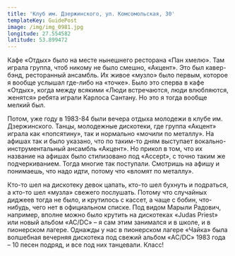 ```yaml
---
title: 'Клуб им. Дзержинского, ул. Комсомольская, 30'
templateKey: GuidePost
image: /img/img_0981.jpg
longitude: 27.554582
latitude: 53.899472
---
```

Кафе «Отдых» было на месте нынешнего ресторана «Пан хмелю». Там играла группа, чтоб никому не было смешно, «Акцент». Это был кавер-бэнд, ресторанный ансамбль. Их живое «музло» было первым, которое я вообще услышал где-либо на «точке». Было это сперва в кафе «Отдых», когда между всякими «Люди встречаются, люди влюбляются, женятся» ребята играли Карлоса Сантану. Но это я тогда вообще мелкий был.

Потом, уже году в 1983-84 были вечера отдыха молодежи в клубе им. Дзержинского. Танцы, молодежные дискотеки, где группа «Акцент» играла как «попсятину», так и нормально «мочили по металлу». На афишах так и было указано, что по таким-то дням выступает вокально-инструментальный ансамбль «Акцент». Но прикол в том, что их название на афишах было стилизовано под «Accept», с точно таким же подчеркиванием. Тогда многие так поступали. Смотришь на афишу и понимаешь, что надо идти, потому что «вломят по металлу».

Кто-то шел на дискотеку девок цапать, кто-то шел бухнуть и подраться, а кто-то шел «музла» свежего послушать. Потому что случайных диджеев тогда не было, и крутилось с кассет, а чаще с бобин, что-нибудь, чего нет в официальном списке. Под видом Марыли Радович, например, вполне можно было крутить на дискотеках «Judas Priest» или новый альбом «AC/DC» – я сам этим занимался и в школе, и в пионерском лагере. Однажды у нас в пионерском лагере «Чайка» была волшебная вечерняя дискотека под свежий альбом «AC/DC» 1983 года – 10 песен подряд, и все под них танцевали. Класс!
